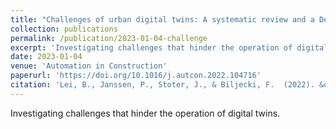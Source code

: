 ```yaml
---
title: "Challenges of urban digital twins: A systematic review and a Delphi expert survey"
collection: publications
permalink: /publication/2023-01-04-challenge
excerpt: 'Investigating challenges that hinder the operation of digital twins.'
date: 2023-01-04
venue: 'Automation in Construction'
paperurl: 'https://doi.org/10.1016/j.autcon.2022.104716'
citation: 'Lei, B., Janssen, P., Stoter, J., & Biljecki, F.  (2022). &quot;Challenges of urban digital twins: A systematic review and a Delphi expert survey.&quot; <i>Automation in Construction</i>, <i>147<i>.'
---
```


Investigating challenges that hinder the operation of digital twins.

<!-- [Download paper here](http://academicpages.github.io/files/paper3.pdf) -->

<!-- Recommended citation: Your Name, You. (2015). "Paper Title Number 3." <i>Journal 1</i>. 1(3). -->
